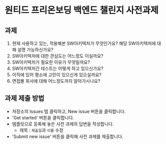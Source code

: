 # 원티드 프리온보딩 백엔드 챌린지 사전과제
## 과제
1. 현재 사용하고 있는, 적용해본 SW아키텍처가 무엇인가요? 해당 SW아키텍처에 대해 설명 가능하신가요?
2. SW아키텍처에 대한 관심도는 어느정도 이실까요?
3. SW아키텍처가 필요한 이유가 무엇일까요?
4. SW아키텍처간 테스트는 어떻게 하고 있으신가요?
5. 이직에 있어 평소에 고민이 있으신게 있으실까요?
6. 면접볼 회사에 대해 어느정도까지 알아가시나요?

## 과제 제출 방법
- 저장소의 Issues 탭 클릭하고, New issue 버튼을 클릭합니다.
- 'Get started' 버튼을 클릭합니다.
- 템플릿으로 등록해 놓은 사전 과제의 답변을 작성합니다.
  - 제목 : `제출일`과 `이름` 수정 </br>
- 'Submit new issue' 버튼을 클릭해 사전 과제를 제출합니다.
